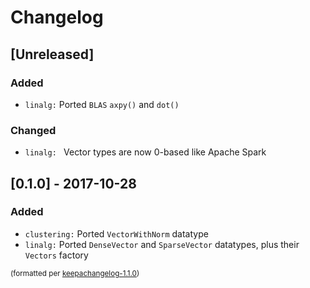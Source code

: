 # Changelog

## [Unreleased]
### Added
- `linalg:` Ported `BLAS` `axpy()` and `dot()`

### Changed
- `linalg: ` Vector types are now 0-based like Apache Spark

## [0.1.0] - 2017-10-28
### Added
- `clustering:` Ported `VectorWithNorm` datatype
- `linalg:` Ported `DenseVector` and `SparseVector` datatypes, plus their `Vectors` factory

<small>(formatted per [keepachangelog-1.1.0](http://keepachangelog.com/en/1.0.0/))</small>
